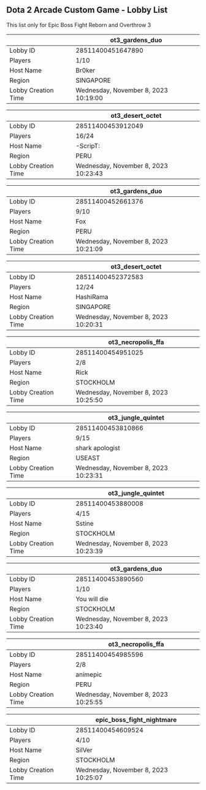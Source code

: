 ## Dota 2 Arcade Custom Game - Lobby List

This list only for Epic Boss Fight Reborn and Overthrow 3

|  | ot3_gardens_duo |
| ------ | ------ |
| Lobby ID | 28511400451647890 |
| Players | 1/10 |
| Host Name | Br0ker |
| Region | SINGAPORE |
| Lobby Creation Time | Wednesday, November 8, 2023 10:19:00 |


|  | ot3_desert_octet |
| ------ | ------ |
| Lobby ID | 28511400453912049 |
| Players | 16/24 |
| Host Name | -ScripT: |
| Region | PERU |
| Lobby Creation Time | Wednesday, November 8, 2023 10:23:43 |


|  | ot3_gardens_duo |
| ------ | ------ |
| Lobby ID | 28511400452661376 |
| Players | 9/10 |
| Host Name | Fox |
| Region | PERU |
| Lobby Creation Time | Wednesday, November 8, 2023 10:21:09 |


|  | ot3_desert_octet |
| ------ | ------ |
| Lobby ID | 28511400452372583 |
| Players | 12/24 |
| Host Name | HashiRama |
| Region | SINGAPORE |
| Lobby Creation Time | Wednesday, November 8, 2023 10:20:31 |


|  | ot3_necropolis_ffa |
| ------ | ------ |
| Lobby ID | 28511400454951025 |
| Players | 2/8 |
| Host Name | Rick |
| Region | STOCKHOLM |
| Lobby Creation Time | Wednesday, November 8, 2023 10:25:50 |


|  | ot3_jungle_quintet |
| ------ | ------ |
| Lobby ID | 28511400453810866 |
| Players | 9/15 |
| Host Name | shark apologist |
| Region | USEAST |
| Lobby Creation Time | Wednesday, November 8, 2023 10:23:31 |


|  | ot3_jungle_quintet |
| ------ | ------ |
| Lobby ID | 28511400453880008 |
| Players | 4/15 |
| Host Name | Sstine |
| Region | STOCKHOLM |
| Lobby Creation Time | Wednesday, November 8, 2023 10:23:39 |


|  | ot3_gardens_duo |
| ------ | ------ |
| Lobby ID | 28511400453890560 |
| Players | 1/10 |
| Host Name | You will die |
| Region | STOCKHOLM |
| Lobby Creation Time | Wednesday, November 8, 2023 10:23:40 |


|  | ot3_necropolis_ffa |
| ------ | ------ |
| Lobby ID | 28511400454985596 |
| Players | 2/8 |
| Host Name | animepic |
| Region | PERU |
| Lobby Creation Time | Wednesday, November 8, 2023 10:25:55 |


|  | epic_boss_fight_nightmare |
| ------ | ------ |
| Lobby ID | 28511400454609524 |
| Players | 4/10 |
| Host Name | SilVer |
| Region | STOCKHOLM |
| Lobby Creation Time | Wednesday, November 8, 2023 10:25:07 |


